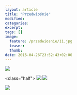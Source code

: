 ```yaml
---
layout: article
title: "Przedwiośnie"
modified:
categories: 
excerpt:
tags: []
image:
  feature: /przedwiosnie/11.jpg
  teaser:
  thumb:
date: 2015-04-26T23:52:43+02:00
---
```


<img src="http://nikodamn.github.io/images/przedwiosnie/3.jpg">

<class="half">
    <img src="http://nikodamn.github.io/images/przedwiosnie/4.jpg">
    <img src="http://nikodamn.github.io/images/przedwiosnie/1.jpg">
</class>

<img src="http://nikodamn.github.io/images/przedwiosnie/2.jpg">
